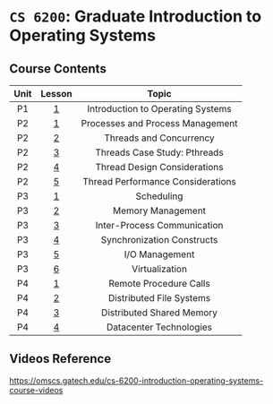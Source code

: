 # `CS 6200`: Graduate Introduction to Operating Systems

## Course Contents

Unit | Lesson | Topic |
|:--:|:--:|:--:|
| P1 | [1](./01-P1L2-introduction-to-operating-systems.md) | Introduction to Operating Systems |
| P2 | [1](./02-P2L1-processes-and-process-management.md) | Processes and Process Management |
| P2 | [2](./03-P2L2-threads-and-concurrency.md) | Threads and Concurrency |
| P2 | [3](./04-P2L3-threads-case-study-pthreads.md) | Threads Case Study: Pthreads |
| P2 | [4](./05-P2L4-thread-design-considerations.md) | Thread Design Considerations |
| P2 | [5](./06-P2L5-thread-performance-considerations.md) | Thread Performance Considerations |
| P3 | [1](./07-P3L1-scheduling.md) | Scheduling |
| P3 | [2](./08-P3L2-memory-management.md) | Memory Management |
| P3 | [3](./09-P3L3-inter-process-communication.md) | Inter-Process Communication |
| P3 | [4](./10-P3L4-synchronization-constructs.md) | Synchronization Constructs |
| P3 | [5](./11-P3L5-io-management.md) | I/O Management |
| P3 | [6](./12-P3L6-virtualization.md) | Virtualization |
| P4 | [1](./13-P4L1-remote-procedure-calls.md) | Remote Procedure Calls |
| P4 | [2](./14-P4L2-distributed-file-systems.md) | Distributed File Systems |
| P4 | [3](./15-P4L3-distributed-shared-memory.md) | Distributed Shared Memory |
| P4 | [4](./16-P4L4-datacenter-technologies.md) | Datacenter Technologies |

## Videos Reference

https://omscs.gatech.edu/cs-6200-introduction-operating-systems-course-videos
